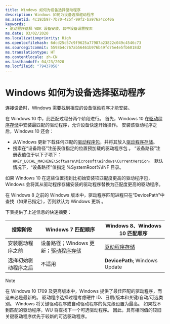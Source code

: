 ```yaml
---
title: Windows 如何为设备选择驱动程序
description: Windows 如何为设备选择驱动程序
ms.assetid: 4c193b97-7b70-425f-99f2-ba976a4cc40a
keywords:
- 驱动程序选择 WDK 设备安装，其中设备设置搜索
ms.date: 03/02/2020
ms.localizationpriority: High
ms.openlocfilehash: 6dcd25c57c9f9625a77987a23822c049c4546c73
ms.sourcegitcommit: 5598b4c767ab56461b976b49fd75e4e5fb6018d2
ms.translationtype: HT
ms.contentlocale: zh-CN
ms.lasthandoff: 04/23/2020
ms.locfileid: "79437058"
---
```

# <a name="how-windows-selects-a-driver-for-a-device"></a>Windows 如何为设备选择驱动程序


连接设备时，Windows 需要找到相应的设备驱动程序才能安装。

在 Windows 10 中，此匹配过程分两个阶段进行。 首先，Windows 10 在[驱动程序存储](driver-store.md)中安装最匹配的驱动程序，允许设备快速开始操作。 安装该驱动程序之后，Windows 10 还会：

* 从Windows 更新下载任何匹配的[驱动程序包](driver-packages.md)，并将其放入[驱动程序存储](driver-store.md)。
* 搜索在“设备路径”注册表值指定的位置预加载的驱动程序包  。  “设备路径”注册表值位于以下子项下：`HKEY_LOCAL_MACHINE\Software\Microsoft\Windows\CurrentVersion`。  默认情况下，“设备路径”值指定 %SystemRoot%\\INF 目录。

如果 Windows 10 在这些位置找到比初始安装项匹配度更高的驱动程序包，Windows 会将其从驱动程序存储安装的驱动程序替换为匹配度更高的驱动程序。

在 Windows 8 之前的 Windows 版本中，驱动程序匹配进程只在“DevicePath”中查找（如果已指定），否则默认为 Windows 更新  。

下表提供了上述信息的快速摘要：

|搜索阶段|Windows 7 匹配顺序|Windows 8、Windows 10 匹配顺序|
|--- |--- |--- |
|安装驱动程序之前|设备路径；Windows 更新；[驱动程序存储](driver-store.md)|[驱动程序存储](driver-store.md)|
|选择初始驱动程序之后|不适用|**DevicePath**; Windows Update|


> [!NOTE]
> 在 Windows 10 1709 及更高版本中，Windows 提供了最佳匹配的驱动程序，而这未必是最新的。 驱动程序选择过程考虑硬件 ID、日期/版本和关键/自动/可选类别。 Windows 将关键驱动程序或自动驱动程序的优先级设置为最高。 如果找不到匹配的驱动程序，WU 将查找下一个可选驱动程序。 因此，具有相同值的较旧关键驱动程序优先于较新的可选驱动程序。


